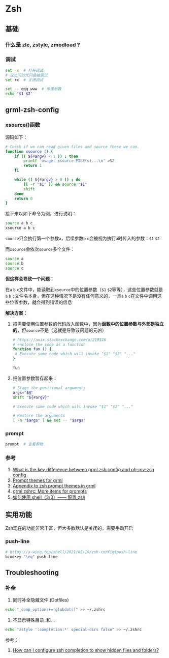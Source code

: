 # Zsh

## 基础

### 什么是 zle, zstyle, zmodload ?

### 调试

```bash
set -x  # 打开调试
# 这之间的代码会被调试
set +x  # 关闭调试

set -- qqq www  # 传递参数
echo "$1 $2"
```

## grml-zsh-config

### xsource()函数

源码如下：

```bash
# Check if we can read given files and source those we can.
function xsource () {
    if (( ${#argv} < 1 )) ; then
        printf 'usage: xsource FILE(s)...\n' >&2
        return 1
    fi

    while (( ${#argv} > 0 )) ; do
        [[ -r "$1" ]] && source "$1"
        shift
    done
    return 0
}
```

接下来以如下命令为例，进行说明：

```bash
source a b c
xsource a b c
```

`source`只会执行第一个参数`a`，后续参数`b` `c`会被视为执行`a`时传入的参数：`$1` `$2`

而`xsource`会依次`source`多个文件：

```bash
source a
source b
source c
```

**但这样会导致一个问题：**

在`a` `b` `c`文件中，能读取到`xsource`中的位置参数（`$1` `$2`等等），这些位置参数就是`a` `b` `c`文件名本身，但在这种情况下是没有任何意义的，一旦`a` `b` `c`在文件中调用这些位置参数，就会得到错误的信息

**解决方案：**

1. 把需要使用位置参数的代码放入函数中，因为**函数中的位置参数与外部是独立的**，但`source`不是（这就是导致该问题的元凶）

   ```bash
   # https://unix.stackexchange.com/a/219346
   # enclose the code as a function
   function fun () {
   	# Execute some code which will invoke "$1" "$2" "..."
   }
   
   fun
   ```

2. 把位置参数暂存起来：

   ```bash
   # Stage the positional arguments
   args="$@"
   shift "${#argv}"
   
   # Execute some code which will invoke "$1" "$2" "..."
   
   # Restore the arguments
   [ -n "$args" ] && set -- "$args"
   ```

### prompt

```bash
prompt  # 查看帮助
```

### 参考

1. [What is the key difference between grml zsh config and oh-my-zsh config](https://unix.stackexchange.com/questions/58319/what-is-the-key-difference-between-grml-zsh-config-and-oh-my-zsh-config)
2. [Prompt themes for grml](http://bewatermyfriend.org/p/2013/001/)
3. [Appendix to zsh prompt themes in grml](http://bewatermyfriend.org/p/2013/002/)
4. [grml zshrc: More items for prompts](http://bewatermyfriend.org/p/2013/003/)
5. [如何使用 shell（3/3）—— 配置 zsh](https://a-wing.top/shell/2021/05/10/zsh-config#grml-zsh-config)

## 实用功能

Zsh现在的功能非常丰富，但大多数默认是关闭的，需要手动开启

### push-line

```bash
# https://a-wing.top/shell/2021/05/10/zsh-config#push-line
bindkey "\eq" push-line
```

## Troubleshooting

### 补全

1. 同时补全隐藏文件 (Dotfiles)

```bash
echo "_comp_options+=(globdots)" >> ~/.zshrc
```

1. 不显示特殊目录`.`和`..`

```bash
echo "zstyle ':completion:*' special-dirs false" >> ~/.zshrc
```

参考：

1. [How can I configure zsh completion to show hidden files and folders?](https://unix.stackexchange.com/questions/308315/how-can-i-configure-zsh-completion-to-show-hidden-files-and-folders)